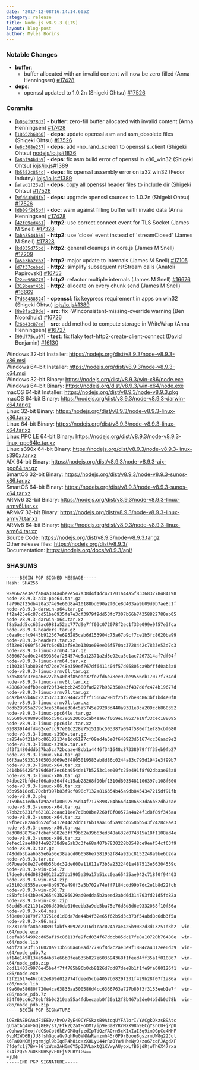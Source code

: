 ```yaml
---
date: '2017-12-08T16:14:14.605Z'
category: release
title: Node.js v8.9.3 (LTS)
layout: blog-post
author: Myles Borins
---
```


### Notable Changes

- **buffer**:
  - buffer allocated with an invalid content will now be zero filled (Anna Henningsen) [#17428](https://github.com/nodejs/node/pull/17428)
- **deps**:
  - openssl updated to 1.0.2n (Shigeki Ohtsu) [#17526](https://github.com/nodejs/node/pull/17526)

### Commits

- [[`b05ef978d3`](https://github.com/nodejs/node/commit/b05ef978d3)] - **buffer**: zero-fill buffer allocated with invalid content (Anna Henningsen) [#17428](https://github.com/nodejs/node/pull/17428)
- [[`18652b6860`](https://github.com/nodejs/node/commit/18652b6860)] - **deps**: update openssl asm and asm_obsolete files (Shigeki Ohtsu) [#17526](https://github.com/nodejs/node/pull/17526)
- [[`e6c308e237`](https://github.com/nodejs/node/commit/e6c308e237)] - **deps**: add -no_rand_screen to openssl s_client (Shigeki Ohtsu) [nodejs/io.js#1836](https://github.com/nodejs/io.js/pull/1836)
- [[`a85f94bd59`](https://github.com/nodejs/node/commit/a85f94bd59)] - **deps**: fix asm build error of openssl in x86_win32 (Shigeki Ohtsu) [iojs/io.js#1389](https://github.com/iojs/io.js/pull/1389)
- [[`b5552c854c`](https://github.com/nodejs/node/commit/b5552c854c)] - **deps**: fix openssl assembly error on ia32 win32 (Fedor Indutny) [iojs/io.js#1389](https://github.com/iojs/io.js/pull/1389)
- [[`afad1f23a2`](https://github.com/nodejs/node/commit/afad1f23a2)] - **deps**: copy all openssl header files to include dir (Shigeki Ohtsu) [#17526](https://github.com/nodejs/node/pull/17526)
- [[`9fdd3bddf5`](https://github.com/nodejs/node/commit/9fdd3bddf5)] - **deps**: upgrade openssl sources to 1.0.2n (Shigeki Ohtsu) [#17526](https://github.com/nodejs/node/pull/17526)
- [[`db09f245bf`](https://github.com/nodejs/node/commit/db09f245bf)] - **doc**: warn against filling buffer with invalid data (Anna Henningsen) [#17428](https://github.com/nodejs/node/pull/17428)
- [[`42f09ed461`](https://github.com/nodejs/node/commit/42f09ed461)] - **http2**: use correct connect event for TLS Socket (James M Snell) [#17328](https://github.com/nodejs/node/pull/17328)
- [[`aba3544b50`](https://github.com/nodejs/node/commit/aba3544b50)] - **http2**: use 'close' event instead of 'streamClosed' (James M Snell) [#17328](https://github.com/nodejs/node/pull/17328)
- [[`bd035d75bd`](https://github.com/nodejs/node/commit/bd035d75bd)] - **http2**: general cleanups in core.js (James M Snell) [#17209](https://github.com/nodejs/node/pull/17209)
- [[`a5e3ba2cb3`](https://github.com/nodejs/node/commit/a5e3ba2cb3)] - **http2**: major update to internals (James M Snell) [#17105](https://github.com/nodejs/node/pull/17105)
- [[`d7f37cebed`](https://github.com/nodejs/node/commit/d7f37cebed)] - **http2**: simplify subsequent rstStream calls (Anatoli Papirovski) [#16753](https://github.com/nodejs/node/pull/16753)
- [[`22ee960775`](https://github.com/nodejs/node/commit/22ee960775)] - **http2**: refactor multiple internals (James M Snell) [#16676](https://github.com/nodejs/node/pull/16676)
- [[`319beaf45b`](https://github.com/nodejs/node/commit/319beaf45b)] - **http2**: allocate on every chunk send (James M Snell) [#16669](https://github.com/nodejs/node/pull/16669)
- [[`7d68488524`](https://github.com/nodejs/node/commit/7d68488524)] - **openssl**: fix keypress requirement in apps on win32 (Shigeki Ohtsu) [iojs/io.js#1389](https://github.com/iojs/io.js/pull/1389)
- [[`8e8fac29de`](https://github.com/nodejs/node/commit/8e8fac29de)] - **src**: fix -Winconsistent-missing-override warning (Ben Noordhuis) [#16726](https://github.com/nodejs/node/pull/16726)
- [[`26b43c87ee`](https://github.com/nodejs/node/commit/26b43c87ee)] - **src**: add method to compute storage in WriteWrap (Anna Henningsen) [#16727](https://github.com/nodejs/node/pull/16727)
- [[`99d775ca07`](https://github.com/nodejs/node/commit/99d775ca07)] - **test**: fix flaky test-http2-create-client-connect (David Benjamin) [#16130](https://github.com/nodejs/node/pull/16130)

Windows 32-bit Installer: https://nodejs.org/dist/v8.9.3/node-v8.9.3-x86.msi \
Windows 64-bit Installer: https://nodejs.org/dist/v8.9.3/node-v8.9.3-x64.msi \
Windows 32-bit Binary: https://nodejs.org/dist/v8.9.3/win-x86/node.exe \
Windows 64-bit Binary: https://nodejs.org/dist/v8.9.3/win-x64/node.exe \
macOS 64-bit Installer: https://nodejs.org/dist/v8.9.3/node-v8.9.3.pkg \
macOS 64-bit Binary: https://nodejs.org/dist/v8.9.3/node-v8.9.3-darwin-x64.tar.gz \
Linux 32-bit Binary: https://nodejs.org/dist/v8.9.3/node-v8.9.3-linux-x86.tar.xz \
Linux 64-bit Binary: https://nodejs.org/dist/v8.9.3/node-v8.9.3-linux-x64.tar.xz \
Linux PPC LE 64-bit Binary: https://nodejs.org/dist/v8.9.3/node-v8.9.3-linux-ppc64le.tar.xz \
Linux s390x 64-bit Binary: https://nodejs.org/dist/v8.9.3/node-v8.9.3-linux-s390x.tar.xz \
AIX 64-bit Binary: https://nodejs.org/dist/v8.9.3/node-v8.9.3-aix-ppc64.tar.gz \
SmartOS 32-bit Binary: https://nodejs.org/dist/v8.9.3/node-v8.9.3-sunos-x86.tar.xz \
SmartOS 64-bit Binary: https://nodejs.org/dist/v8.9.3/node-v8.9.3-sunos-x64.tar.xz \
ARMv6 32-bit Binary: https://nodejs.org/dist/v8.9.3/node-v8.9.3-linux-armv6l.tar.xz \
ARMv7 32-bit Binary: https://nodejs.org/dist/v8.9.3/node-v8.9.3-linux-armv7l.tar.xz \
ARMv8 64-bit Binary: https://nodejs.org/dist/v8.9.3/node-v8.9.3-linux-arm64.tar.xz \
Source Code: https://nodejs.org/dist/v8.9.3/node-v8.9.3.tar.gz \
Other release files: https://nodejs.org/dist/v8.9.3/ \
Documentation: https://nodejs.org/docs/v8.9.3/api/

### SHASUMS

```
-----BEGIN PGP SIGNED MESSAGE-----
Hash: SHA256

92e662ae3e7fa84a304a4be2e547a38d4f4dc421201a44a5f833683278484198  node-v8.9.3-aix-ppc64.tar.gz
fa7962f25db420a374e9e60d8a410188bd690a2f0ce8d403aa9b09d9b7ae8c1f  node-v8.9.3-darwin-x64.tar.gz
ff2a425e6c87cd51be6935fe7e3cf3979f9dd53fc7307b66b74358822780ab05  node-v8.9.3-darwin-x64.tar.xz
f8a5add5cc635ac6981a52ac777d9e7ff03c072078f2ec1f33e099e9f57e3fca  node-v8.9.3-headers.tar.gz
c0aa9ccfc9445b912367e695285cab6d153904c75a67b9cf7ce1b5fc8620ba99  node-v8.9.3-headers.tar.xz
df32e87060f5426fc6c6b1af8e3e130ae08ee36f570ac3728442c7833e53d7c3  node-v8.9.3-linux-arm64.tar.gz
8860678ad0c24059380af254574e5a12371a2d5c92ca5e1ac7267314af7df04f  node-v8.9.3-linux-arm64.tar.xz
c1303857ab808dfd72de748e359ef767df6411404f57d05805ca9bfffd0ab3a8  node-v8.9.3-linux-armv6l.tar.gz
b3b588de37e4a6e227b540b3f85eac37fe7fd6e78ee92be9556eb17077f734ed  node-v8.9.3-linux-armv6l.tar.xz
4288690edfb0ec8f20f34cbcb24580fad227b9323589a3f437d8fc474b19677d  node-v8.9.3-linux-armv7l.tar.gz
4ca2b9a5b46c22353233365944c2df7f1566a298bf25f57be8c863bf1bd4e0f8  node-v8.9.3-linux-armv7l.tar.xz
0ddb29995a279c3ce630aee38dc5a5745e99283d440a9381e8ca209ccb860352  node-v8.9.3-linux-ppc64le.tar.gz
a5568b0098096db65c50c7968206c6cab4ea67f069e1a8627e18f33cec188095  node-v8.9.3-linux-ppc64le.tar.xz
020839f4dfd462ce7cc97e01c228e751511bc503387a094f580df1ef85cbf680  node-v8.9.3-linux-s390x.tar.gz
ca854e0f21bfbc86182134a1dc6197cf09ad4a5e0f640923d51674cc36aad9e2  node-v8.9.3-linux-s390x.tar.xz
df3f1480dddb27ba5ca72bcaae48cb1a4446f341648c87338979fff35eb9fb27  node-v8.9.3-linux-x64.tar.gz
86f3aa593315f0503d069e3f4805019583ab8d86c0244a83c795d1942e3f99b7  node-v8.9.3-linux-x64.tar.xz
2414b66425fb79d60f2ec6ba054de17b5253c1ee00fc25e491f8f02dbaae03a8  node-v8.9.3-linux-x86.tar.gz
04dbc27bfd4ef06a0b364f4c15ab28268f90bf1310d8035481106397c108f600  node-v8.9.3-linux-x86.tar.xz
05b95b18cd170cbf397b83f9cf098c7132a816354b45a9db8454347215df91fb  node-v8.9.3.pkg
2159b641ed66fa9a20fa0092575d14f7175898704b66d4406583da6b52db7cae  node-v8.9.3-sunos-x64.tar.gz
67bb2c6231fe621812caac11ee7c0b08be7260f8f00572a4a24f1d8f89f345aa  node-v8.9.3-sunos-x64.tar.xz
19fbec782aad6524f6417e44d2ddc176b1aaa16f5a9ccd6586b543f2428c8ae3  node-v8.9.3-sunos-x86.tar.gz
0a300d8875e7fcbefb082e3ff79b62a39b63ed348a632d074315a18f1108ad4e  node-v8.9.3-sunos-x86.tar.xz
9efec12ae408f4e92738d9e5ab3c3fe68a407b7830228b0548ce9eef54cf63f9  node-v8.9.3.tar.gz
748ddb3baa6b85e6a56e38aacd066586e7581952f84a92bc8152248a9be6b2da  node-v8.9.3.tar.xz
d67bea0d8e27e66b55bdc32de600a11611e73b3a2322401a487513e56304559c  node-v8.9.3-win-x64.7z
17dee0c06d088269123a27db3905a39a17a51cc0ea65435ae942c718f0f94403  node-v8.9.3-win-x64.zip
e23102d8555eace48b9976a490f3a5b702a74eff7184cdd99b7dc2e1b8d22fcb  node-v8.9.3-win-x86.7z
c85bfc5443b9e9265493b286029ad0edda5b2aeed2abd6d314703fd21d5fd82a  node-v8.9.3-win-x86.zip
68cdd5a021101a208d830da016eebb3a9de5ba75e76d8d8d6e9332038f10f56a  node-v8.9.3-x64.msi
5f8e0e01879f273751dd1d0da7de44b4f32e65f62b5d3c373f54abd8c6db3f5a  node-v8.9.3-x86.msi
c8231cd0fa8be30891fabf53092c2916d1cac024a7ae425b9082d3d13251d3b2  win-x64/node.exe
1cefa86f4992cd65af19c86113fe9fcd034f67ddcb85dc17fe8a10720b76480e  win-x64/node.lib
a4bf203e3f1516020a913b560a468ad77796f8d2c2ae3e9f1884ca4312ee0d39  win-x64/node_pdb.7z
af14e1458134a9d4b37e66b0fea635b827e603694368f1feed4ff35a1f010867  win-x64/node_pdb.zip
2cd11403c9976e45be4f7f4785b96b0cb8126d7dd87dee8b1f1fe9fa680126f1  win-x86/node.exe
f2f21617e46cbb2e899d012774fdeed5cba4057b6829f231f429b28f07f1a86a  win-x86/node.lib
f9a60e58680f720e4ca63833aa500586d4cc6366763a727b80f3f3153eeb1e7f  win-x86/node_pdb.7z
834f09cc6c78ebf8b0d210aa55a4fdbecaab0f30a12f8b467a2de04b5db0d78b  win-x86/node_pdb.zip
-----BEGIN PGP SIGNATURE-----

iQEzBAEBCAAdFiEEDv/hvO/ZyE49CYFSkzsB9AtcqUYFAlorI/YACgkQkzsB9Atc
qUbatAgAnFGQj8EF/sT/Ffk2Q2atHoDMT/ip9e3a8YRrMXX98n9ECgYsnCU+jPpU
vOohwp7Seoj/dCSoCot6kE/OM8qfpzdIpTdQzYAOrn5cKIxIaI3q9im9GpCc4MHF
0vpMIWD6BjJU8fshGqqaQv7qhRu0VNNaRanzmh45r0P9rBooe8gszrmUW8g22Jul
k6FaOONCMjyqrmjgl9bIqdR4h8ic+zX0LyU44rRz0YaMHheNyD/zo67cqPJAgdXF
7fdefc1j7Bv+lGjzWcm2AHGm6Y5p33VLaxtQ1KVwyAUyoxLfB6jdRjwTh6X47rxa
k74izQxS7uOKBUHSy7E0FjNzLRYIGw==
=jUNr
-----END PGP SIGNATURE-----

```
